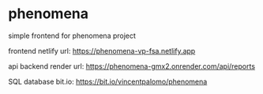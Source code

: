 # phenomena

simple frontend for phenomena project

frontend netlify url: https://phenomena-vp-fsa.netlify.app

api backend render url: https://phenomena-gmx2.onrender.com/api/reports

SQL database bit.io: https://bit.io/vincentpalomo/phenomena
